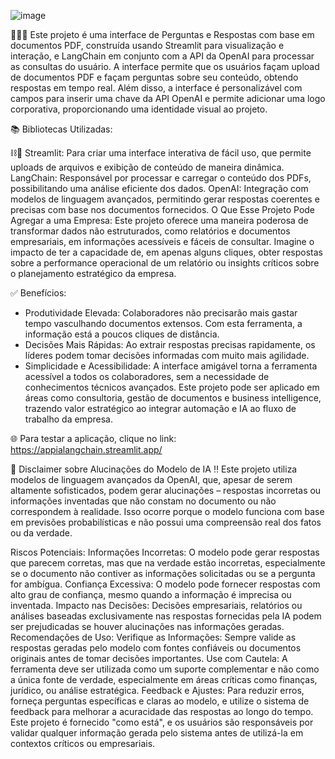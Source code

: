 ![image](https://github.com/user-attachments/assets/246cf207-eaa1-408d-b282-ecf3196a5b5e)

👨🏽‍💻
Este projeto é uma interface de Perguntas e Respostas com base em documentos PDF, construída usando Streamlit para visualização e interação, e LangChain em conjunto com a API da OpenAI para processar as consultas do usuário. A interface permite que os usuários façam upload de documentos PDF e façam perguntas sobre seu conteúdo, obtendo respostas em tempo real. Além disso, a interface é personalizável com campos para inserir uma chave da API OpenAI e permite adicionar uma logo corporativa, proporcionando uma identidade visual ao projeto.

📚
Bibliotecas Utilizadas:

⛓️🦜
Streamlit: Para criar uma interface interativa de fácil uso, que permite uploads de arquivos e exibição de conteúdo de maneira dinâmica.
LangChain: Responsável por processar e carregar o conteúdo dos PDFs, possibilitando uma análise eficiente dos dados.
OpenAI: Integração com modelos de linguagem avançados, permitindo gerar respostas coerentes e precisas com base nos documentos fornecidos.
O Que Esse Projeto Pode Agregar a uma Empresa:
Este projeto oferece uma maneira poderosa de transformar dados não estruturados, como relatórios e documentos empresariais, em informações acessíveis e fáceis de consultar. Imagine o impacto de ter a capacidade de, em apenas alguns cliques, obter respostas sobre a performance operacional de um relatório ou insights críticos sobre o planejamento estratégico da empresa.

✅
Benefícios:

- Produtividade Elevada: Colaboradores não precisarão mais gastar tempo vasculhando documentos extensos. Com esta ferramenta, a informação está a poucos cliques de distância.
- Decisões Mais Rápidas: Ao extrair respostas precisas rapidamente, os líderes podem tomar decisões informadas com muito mais agilidade.
- Simplicidade e Acessibilidade: A interface amigável torna a ferramenta acessível a todos os colaboradores, sem a necessidade de conhecimentos técnicos avançados.
Este projeto pode ser aplicado em áreas como consultoria, gestão de documentos e business intelligence, trazendo valor estratégico ao integrar automação e IA ao fluxo de trabalho da empresa.

🌐
Para testar a aplicação, clique no link: https://appialangchain.streamlit.app/


📌 Disclaimer sobre Alucinações do Modelo de IA ‼️
Este projeto utiliza modelos de linguagem avançados da OpenAI, que, apesar de serem altamente sofisticados, podem gerar alucinações – respostas incorretas ou informações inventadas que não constam no documento ou não correspondem à realidade. Isso ocorre porque o modelo funciona com base em previsões probabilísticas e não possui uma compreensão real dos fatos ou da verdade.

Riscos Potenciais:
Informações Incorretas: O modelo pode gerar respostas que parecem corretas, mas que na verdade estão incorretas, especialmente se o documento não contiver as informações solicitadas ou se a pergunta for ambígua.
Confiança Excessiva: O modelo pode fornecer respostas com alto grau de confiança, mesmo quando a informação é imprecisa ou inventada.
Impacto nas Decisões: Decisões empresariais, relatórios ou análises baseadas exclusivamente nas respostas fornecidas pela IA podem ser prejudicadas se houver alucinações nas informações geradas.
Recomendações de Uso:
Verifique as Informações: Sempre valide as respostas geradas pelo modelo com fontes confiáveis ou documentos originais antes de tomar decisões importantes.
Use com Cautela: A ferramenta deve ser utilizada como um suporte complementar e não como a única fonte de verdade, especialmente em áreas críticas como finanças, jurídico, ou análise estratégica.
Feedback e Ajustes: Para reduzir erros, forneça perguntas específicas e claras ao modelo, e utilize o sistema de feedback para melhorar a acuracidade das respostas ao longo do tempo.
Este projeto é fornecido "como está", e os usuários são responsáveis por validar qualquer informação gerada pelo sistema antes de utilizá-la em contextos críticos ou empresariais.
